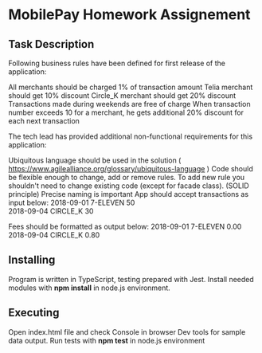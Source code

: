 <h1>MobilePay Homework Assignement</h1>

<h2>Task Description</h2>

<p>Following business rules have been defined for first release of the application:

All merchants should be charged 1% of transaction amount
Telia merchant should get 10% discount
Circle_K merchant should get 20% discount
Transactions made during weekends are free of charge
When transaction number exceeds 10 for a merchant, he gets additional 20% discount for each next transaction
 
The tech lead has provided additional non-functional requirements for this application:

Ubiquitous language should be used in the solution ( https://www.agilealliance.org/glossary/ubiquitous-language )
Code should be flexible enough to change, add or remove rules.
To add new rule you shouldn't need to change existing code (except for facade class). (SOLID principle)
Precise naming is important
App should accept transactions as input below: 
        2018-09-01 7-ELEVEN 50                                                                                    
        2018-09-04 CIRCLE_K 30                                                                                    

Fees should be formatted as output below:
        2018-09-01 7-ELEVEN 0.00
        2018-09-04 CIRCLE_K 0.80</p>
        
<h2>Installing</h2>
        
<p>Program is written in TypeScript, testing prepared with Jest. Install needed modules with <strong>npm install</strong> in node.js environment.</p>
        
<h2>Executing</h2>
        
<p>Open index.html file and check Console in browser Dev tools for sample data output. Run tests with  <strong>npm test</strong> in node.js environment <p>
        
        
